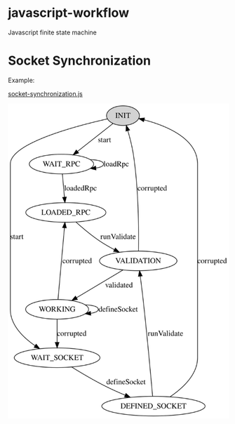 # javascript-workflow
Javascript finite state machine 

# Socket Synchronization

Example:

[socket-synchronization.js](example/socket-synchronization.js)

![SVG](example/socket-synchronization.svg)
